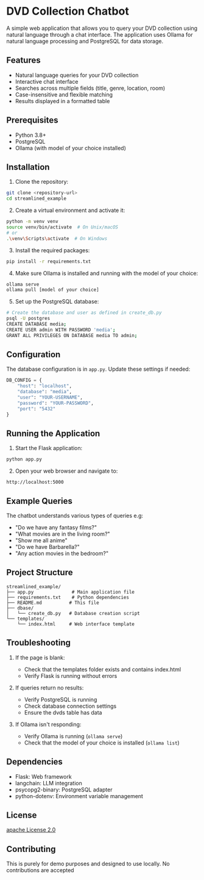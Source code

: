 # DVD Collection Chatbot

A simple web application that allows you to query your DVD collection using natural language through a chat interface. The application uses Ollama for natural language processing and PostgreSQL for data storage.

## Features

- Natural language queries for your DVD collection
- Interactive chat interface
- Searches across multiple fields (title, genre, location, room)
- Case-insensitive and flexible matching
- Results displayed in a formatted table

## Prerequisites

- Python 3.8+
- PostgreSQL
- Ollama (with model of your choice installed)

## Installation

1. Clone the repository:
```bash
git clone <repository-url>
cd streamlined_example
```

2. Create a virtual environment and activate it:
```bash
python -m venv venv
source venv/bin/activate  # On Unix/macOS
# or
.\venv\Scripts\activate  # On Windows
```

3. Install the required packages:
```bash
pip install -r requirements.txt
```

4. Make sure Ollama is installed and running with the model of your choice:
```bash
ollama serve
ollama pull [model of your choice]
```

5. Set up the PostgreSQL database:
```bash
# Create the database and user as defined in create_db.py
psql -U postgres
CREATE DATABASE media;
CREATE USER admin WITH PASSWORD 'media';
GRANT ALL PRIVILEGES ON DATABASE media TO admin;
```

## Configuration

The database configuration is in `app.py`. Update these settings if needed:
```python
DB_CONFIG = {
    "host": "localhost",
    "database": "media",
    "user": "YOUR-USERNAME",
    "password": "YOUR-PASSWORD",
    "port": "5432"
}
```

## Running the Application

1. Start the Flask application:
```bash
python app.py
```

2. Open your web browser and navigate to:
```
http://localhost:5000
```

## Example Queries

The chatbot understands various types of queries e.g:

- "Do we have any fantasy films?"
- "What movies are in the living room?"
- "Show me all anime"
- "Do we have Barbarella?"
- "Any action movies in the bedroom?"

## Project Structure

```
streamlined_example/
├── app.py              # Main application file
├── requirements.txt    # Python dependencies
├── README.md          # This file
├── dbase/
│   └── create_db.py   # Database creation script
└── templates/
    └── index.html     # Web interface template
```

## Troubleshooting

1. If the page is blank:
   - Check that the templates folder exists and contains index.html
   - Verify Flask is running without errors

2. If queries return no results:
   - Verify PostgreSQL is running
   - Check database connection settings
   - Ensure the dvds table has data

3. If Ollama isn't responding:
   - Verify Ollama is running (`ollama serve`)
   - Check that the model of your choice is installed (`ollama list`)

## Dependencies

- Flask: Web framework
- langchain: LLM integration
- psycopg2-binary: PostgreSQL adapter
- python-dotenv: Environment variable management

## License

[apache License 2.0](https://github.com/apache/.github/blob/main/LICENSE)

## Contributing

This is purely for demo purposes and designed to use locally. No contributions are accepted